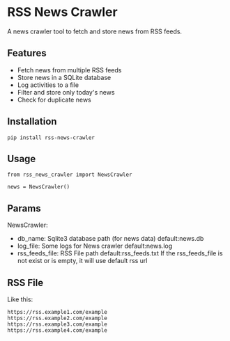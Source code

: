 # RSS News Crawler

A news crawler tool to fetch and store news from RSS feeds.

## Features

- Fetch news from multiple RSS feeds
- Store news in a SQLite database
- Log activities to a file
- Filter and store only today's news
- Check for duplicate news

## Installation
```pip install rss-news-crawler```

## Usage
```
from rss_news_crawler import NewsCrawler

news = NewsCrawler()
```

## Params
NewsCrawler:
- db_name: Sqlite3 database path (for news data)      default:news.db
- log_file: Some logs for News crawler                default:news.log
- rss_feeds_file: RSS File path                       default:rss_feeds.txt
If the rss_feeds_file is not exist or is empty, it will use default rss url

## RSS File
Like this:
```
https://rss.example1.com/example
https://rss.example2.com/example
https://rss.example3.com/example
https://rss.example4.com/example
```